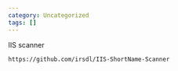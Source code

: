```yaml
---
category: Uncategorized
tags: []
---
```

IIS scanner
```
https://github.com/irsdl/IIS-ShortName-Scanner
```



